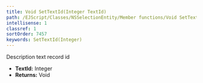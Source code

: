 ```yaml
---
title: Void SetTextId(Integer TextId)
path: /EJScript/Classes/NSSelectionEntity/Member functions/Void SetTextId(Integer p_0)
intellisense: 1
classref: 1
sortOrder: 7457
keywords: SetTextId(Integer)
---
```



Description text record id



* **TextId:** Integer
* **Returns:** Void


